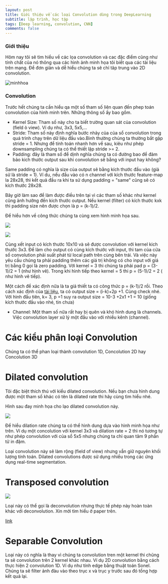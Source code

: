 ```yaml
---
layout: post
title: Giới thiệu về các loại Convolution dùng trong DeepLearning
subtitle: lập trình, học tập
tags: [Deep learning, convolution, CNN]
comments: false
---
```


### Giới thiệu

Hôm nay tôi sẽ tìm hiểu về các lọa convolution và cac đặc điểm cũng như tính chất của nó thông qua các hình ảnh minh họa tôi biết qua các tài liệu trên mạng. Để đơn giản và dễ hiểu chúng ta sẽ chỉ tâp trung vào 2D convolution.

![minhhoa](https://cdn-images-1.medium.com/max/750/1*1okwhewf5KCtIPaFib4XaA.gif)

### Convolution

Trước hết chúng ta cần hiểu qa một số tham số liên quan đến phep toán convolution của hình minh trên. Những thông số ấy bao gồm.
- Kernel Size: Tham số này cho ta biết trường quan sát của convolution (field ò view). Ví dụ như, 3x3, 5x5,...
- Stride: Tham số này định nghĩa bước nhảy của của sổ convolution trong quá trình chạy trên dữ liệu đầu vào.Bình thường chúng ta thường bắt gặp stride = 1. Nhưng để tính toán nhanh hơn về sau, kiêu như phép downsampling chúng ta có thể thiết lập stride >= 2.
- Padding: đây là tham số để dịnh nghĩa chúng ta có đường bao để đảm bảo kich thước output sau khi convolution sẽ bằng với input hay không?

Same padding có nghĩa là size của output sẽ bằng kích thước đầu vào (giả sử là stride = 1). Ví du, nếu đầu vào có n channel với kích thước feature-map  la 28x28, thì kết quả đầu ra khi ta sử dụng padding = "same" cũng sẽ có kích thước 28x28.

Bây giờ làm sao để làm được điều trên tại vì các tham số khác như kernel cũng ảnh hưởng đến kich thước output. Nếu kernel (filter) có kích thước kxk thì padding size nên được chọn là p = (k-1)/2.

Để hiểu hơn về công thức chúng ta cùng xem hình minh họa sau.

![](https://qph.fs.quoracdn.net/main-qimg-9e3419cfcd8535fb289bb1b710920d2f)

![](https://qph.fs.quoracdn.net/main-qimg-bdfb9cffbabddca398207120de1618d1.webp)

Cùng xết input có kích thước 10x10 và sẽ được convolution với kernel kich thước 3x3. Để làm cho output có cùng kích thước với input, thì tam của cửa sổ convolution phải suất phát từ local path trên cùng bên trái. Và việc này yêu cầu chúng ta phải padding thêm các giá trị không có cho input với giá trị bằng 0 gọi là zero padding. Với kernel = 3 thi chúng ta phải pad p = (3-1)/2 = 1 (như hình vẽ). Trong khi hình tiếp theo kernel = 5 thi p = (5-1)/2 = 2 ( như hình vẽ tiếp).

Một cách để xác định nữa là ta giả thiết ta có công thức p = (k-1)/2 rồi. Theo cách xác định của [tài liệu](https://arxiv.org/pdf/1603.07285.pdf), ta có output size = (i-k)+2p +1. Cùng check nhé. Với hình đầu tiên, k= 3, p =1 suy ra output size = 10-3 +2x1 +1 = 10 (giống kích thước đầu vào nhé, tin chưa)

- Channel: Một tham số nữa rất hay bị quên và khó hình dung là channels. Việc convolution layer xử lý một đầu vào với nhiều kênh (channel).

# Các kiểu phân loại Convolution

Chúng ta có thể phan loại thành convolution 1D, Concolution 2D hay Concolution 3D

# Dilated convolution

Tôi đặc biệt thích thú với kiểu dilated convolution. Nếu bạn chưa hình dung được một tham số khác có tên là dilated rate thi hãy cùng tìm hiểu nhé.

Hình sau đay minh họa cho lạo dilated convolution này.

![](https://cdn-images-1.medium.com/max/750/1*SVkgHoFoiMZkjy54zM_SUw.gif)

Để hiểu dilation rate chúng ta có thể hình dung dựa vào hình minh họa như trên. Ví dụ một concolution với kernel 3x3 và dilation rate = 2 thì nó tương tự như phép convolution với của sổ 5x5 nhưng chúng ta chỉ quan tâm 9 phần tử in đậm.

Loại convolution này sẽ làm rộng (field of view) nhưng vẫn giữ nguyên khối lượng tính toán. Dilated convolutions được sử dụng nhiều trong các ứng dụng real-time segmentation.

# Transposed convolution

![](https://raw.githubusercontent.com/vdumoulin/conv_arithmetic/master/gif/padding_strides_transposed.gif)

Loại này có thể gọi là deconvolution nhưng thực tế phép này hoàn toàn khác với deconvolution. Xin mời tìm hiểu ở paper trên.

[link](https://arxiv.org/abs/1603.07285)

# Separable Convolution

Loại này có nghĩa là thay vì chúng ta convolution tren một kernel thi chũng ta sẽ convolution trên 2 kernel khác nhau. Ví dụ 2D convolution bằng cách thực hiện 2 convolution 1D. Ví dụ như tính edge bằng thuật toán Sonel. Chúng ta sẽ filter ảnh đàu vào theo trục x và trục y trước sau đó tổng hợp kết quả lại.
